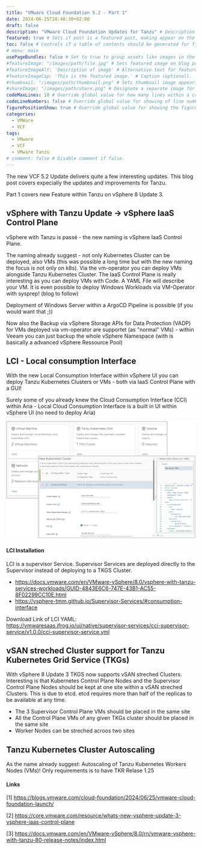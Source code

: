 ```yaml
---
title: "VMware Cloud Foundation 5.2 - Part 1"
date: 2024-06-25T20:48:30+02:00
draft: false
description: "VMware Cloud Foundation Updates for Tanzu" # Description used for search engine.
featured: true # Sets if post is a featured post, making appear on the home page side bar.
toc: false # Controls if a table of contents should be generated for first-level links automatically.
# menu: main
usePageBundles: false # Set to true to group assets like images in the same folder as this post.
#featureImage: "/images/path/file.jpg" # Sets featured image on blog post.
#featureImageAlt: 'Description of image' # Alternative text for featured image.
#featureImageCap: 'This is the featured image.' # Caption (optional).
#thumbnail: "/images/path/thumbnail.png" # Sets thumbnail image appearing inside card on homepage.
#shareImage: "/images/path/share.png" # Designate a separate image for social media sharing.
codeMaxLines: 10 # Override global value for how many lines within a code block before auto-collapsing.
codeLineNumbers: false # Override global value for showing of line numbers within code block.
figurePositionShow: true # Override global value for showing the figure label.
categories:
  - VMWare
  - VCF
tags:
  - VMware
  - VCF
  - VMware Tanzu
# comment: false # Disable comment if false.
---
```




The new VCF 5.2 Update delivers quite a few interesting updates. This blog post covers expecially the updates and improvements for Tanzu.

Part 1 covers new Feature within Tanzu on vSphere 8 Update 3.

## vSphere with Tanzu Update -> vSphere IaaS Control Plane

vSphere with Tanzu is passé - the new naming is vSphere IaaS Control Plane. 

The naming already suggest - not only Kubernetes Cluster can be deployed, also VMs (this was possible a long time but with the new naming the focus is not only on k8s). Via the vm-operator you can deploy VMs alongside Tanzu Kubernetes Cluster. The IaaS Control Plane is really interesting as you can deploy VMs with Code. A YAML File will describe your VM. It is even possible to deploy Windows Workloads via VM-Operator with sysprep! (blog to follow)

Deployment of Windows Server within a ArgoCD Pipeline is possible (if you would want that ;))

Now also the Backup via vSphere Storage APIs for Data Protection (VADP) for VMs deployed via vm-operator are supportet (as "normal" VMs) - within Veeam you can just backup the whole vSphere Namespace (with is basically a advanced vSphere Ressource Pool)

## LCI - Local consumption Interface

With the new Local Consumption Interface within vSphere UI you can deploy Tanzu Kubernetes Clusters or VMs - both via IaaS Control Plane with a GUI!

Surely some of you already knew the Cloud Consumption Interface (CCI) within Aria - Local Cloud Consumption Interface is a built in UI within vSphere UI (no need to deploy Aria)


![vSphere LCI](https://github.com/varmox/ygeonline/blob/main/static/images/vcf5.2-lci.png?raw=true)

#### LCI Installation

LCI is a supervisor Service. Supervisor Services are deployed directly to the Supervisor instead of deploying to a TKGS Cluster.

- https://docs.vmware.com/en/VMware-vSphere/8.0/vsphere-with-tanzu-services-workloads/GUID-4843E6C6-747E-43B1-AC55-8F02299CC10E.html
- https://vsphere-tmm.github.io/Supervisor-Services/#consumption-interface

Download Link of LCI YAML: https://vmwaresaas.jfrog.io/ui/native/supervisor-services/cci-supervisor-service/v1.0.0/cci-supervisor-service.yml 

## vSAN streched Cluster support for Tanzu Kubernetes Grid Service (TKGs)

With vSphere 8 Update 3 TKGS now supports vSAN streched Clusters. Interesting is that Kubernetes Control Plane Nodes and the Supervisor Control Plane Nodes should be kept at one site within a vSAN streched Clusters. This is due to etcd. etcd  requires more than half of the replicas to be available at any time.

- The 3 Supervisor Control Plane VMs should be placed in the same site
- All the Control Plane VMs of any given TKGs cluster should be placed in the same site
- Worker Nodes can be streched acroos two sites

## Tanzu Kubernetes Cluster Autoscaling

As the name already suggest: Autoscaling of Tanzu Kubernetes Workers Nodes (VMs)! Only requirements is to have TKR Relase 1.25


#### Links

[1] https://blogs.vmware.com/cloud-foundation/2024/06/25/vmware-cloud-foundation-launch/

[2] https://core.vmware.com/resource/whats-new-vsphere-update-3-vsphere-iaas-control-plane

[3] https://docs.vmware.com/en/VMware-vSphere/8.0/rn/vmware-vsphere-with-tanzu-80-release-notes/index.html